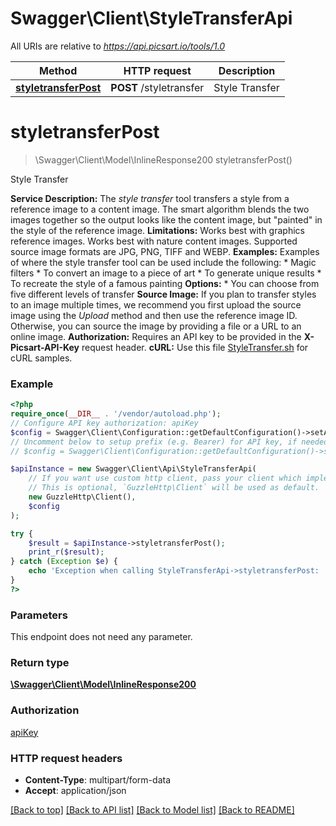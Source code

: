 # Swagger\Client\StyleTransferApi

All URIs are relative to *https://api.picsart.io/tools/1.0*

Method | HTTP request | Description
------------- | ------------- | -------------
[**styletransferPost**](StyleTransferApi.md#styletransferpost) | **POST** /styletransfer | Style Transfer

# **styletransferPost**
> \Swagger\Client\Model\InlineResponse200 styletransferPost()

Style Transfer

**Service Description:**   The *style transfer* tool transfers a style from a reference image to a content image. The smart algorithm blends the two images together so the output looks like the content image, but \"painted\" in the style of the reference image.   **Limitations:** Works best with graphics reference images. Works best with nature content images. Supported source image formats are JPG, PNG, TIFF and WEBP.  **Examples:**   Examples of where the style transfer tool can be used include the following:   * Magic filters   * To convert an image to a piece of art   * To generate unique results   * To recreate the style of a famous painting  **Options:**   * You can choose from five different levels of transfer  **Source Image:**   If you plan to transfer styles to an image multiple times, we recommend you first upload the source image using the *Upload* method and then use the reference image ID. Otherwise, you can source the image by providing a file or a URL to an online image.  **Authorization:**     Requires an API key to be provided in the **X-Picsart-API-Key** request header.  **cURL:**    Use this file [StyleTransfer.sh](https://picsart.io/files/api-samples-curl-StyleTransfer.sh) for cURL samples.

### Example
```php
<?php
require_once(__DIR__ . '/vendor/autoload.php');
// Configure API key authorization: apiKey
$config = Swagger\Client\Configuration::getDefaultConfiguration()->setApiKey('X-Picsart-API-Key', 'YOUR_API_KEY');
// Uncomment below to setup prefix (e.g. Bearer) for API key, if needed
// $config = Swagger\Client\Configuration::getDefaultConfiguration()->setApiKeyPrefix('X-Picsart-API-Key', 'Bearer');

$apiInstance = new Swagger\Client\Api\StyleTransferApi(
    // If you want use custom http client, pass your client which implements `GuzzleHttp\ClientInterface`.
    // This is optional, `GuzzleHttp\Client` will be used as default.
    new GuzzleHttp\Client(),
    $config
);

try {
    $result = $apiInstance->styletransferPost();
    print_r($result);
} catch (Exception $e) {
    echo 'Exception when calling StyleTransferApi->styletransferPost: ', $e->getMessage(), PHP_EOL;
}
?>
```

### Parameters
This endpoint does not need any parameter.

### Return type

[**\Swagger\Client\Model\InlineResponse200**](../Model/InlineResponse200.md)

### Authorization

[apiKey](../../README.md#apiKey)

### HTTP request headers

 - **Content-Type**: multipart/form-data
 - **Accept**: application/json

[[Back to top]](#) [[Back to API list]](../../README.md#documentation-for-api-endpoints) [[Back to Model list]](../../README.md#documentation-for-models) [[Back to README]](../../README.md)

